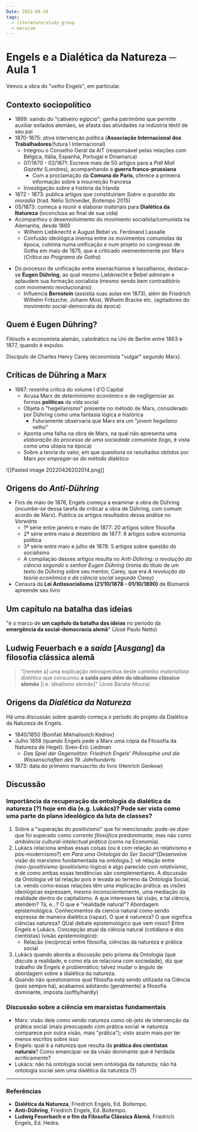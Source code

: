 ```yaml
---
Date: 2022-04-26
tags:
  - literature/study_group
  - marxism
---
```

# Engels e a Dialética da Natureza ─ Aula 1
Vemos a obra do "*velho* Engels", em particular.

## Contexto sociopolítico
- 1869: saindo do "cativeiro egípcio"; ganha patrimônio que permite auxiliar exilados alemães, se afasta das atividades na indústria têxtil de seu pai
- 1870-1875: ativa intervenção política (**Associação Internacional dos Trabalhadores**/futura I Internacional)
	- Integrou o Conselho Geral da AIT (responsável pelas relações com Bélgica, Itália, Espanha, Portugal e Dinamarca)
	- 07/1870 - 02/1871: Escreve mais de 50 artigos para a *Pall Mall Gazette* (Londres), acompanhando a **guerra franco-prussiana**
		- Com a proclamação da **Comuna de Paris**, oferece a primeira informação sobre a insurreição francesa
	- Investigação sobre a história da Irlanda
- 1872 - 1873: publica artigos que constituiriam *Sobre a questão da moradia* (trad. Nélio Schneider, Boitempo 2015)
- 05/1873: começa a reunir e elaborar materiais para **Dialética da Natureza** (inconclusa ao final de sua vida)
- Acompanhou o desenvolvimento do movimento socialista/comunista na Alemanha, desde 1860
	- Wilhelm Liebknecht e August Bebel vs. Ferdinand Lassalle
	- Confusão ideológica imensa entre os movimentos comunistas da época, culmina numa unificação e num projeto no congresso de Gotha em maio de 1875, que é criticado veementemente por Marx (*Crítica ao Programa de Gotha*)

* Do processo de unificação entre eisenachianos e lassallianos, destaca-se **Eugen Dühring**, ao qual mesmo Liebknecht e Bebel admiram e aplaudem sua formação socialista (mesmo sendo bem contraditório com movimento revolucionário)
	* Influencia **Bernstein** (assistia suas aulas em 1873), além de Friedrich Wilhelm Fritszche, Johann Most, Wilhelm Bracke etc. (agitadores do movimento social-democrata da época)

## Quem é Eugen Dühring?
Filósofo e economista alemão, catedrático na Uni de Berlim entre 1863 e 1877, quando é expulso.

Discípulo de Charles Henry Carey (economista "vulgar" segundo Marx).

## Críticas de Dühring a Marx
- 1867: resenha crítica do volume I d'O Capital
	- Acusa Marx de *determinismo econômico* e de negligenciar as formas **políticas** da vida social
	- Objeta o "hegelianismo" presente no método de Marx, considerado por Dühring como uma fantasia lógica e histórica
		- Futuramente observaria que Marx era um "*jovem hegeliano* velho"
	- Aponta uma falha na obra de Marx, na qual não apresenta uma *elaboração do processo de uma sociedade comunista* (logo, é vista como uma utopia na época)
	- Sobre a teoria do valor, em que questiona os resultados obtidos por Marx *por empregar-se do método dialético*

![[Pasted image 20220426202014.png]]

## Origens do *Anti-Dühring*
- Fins de maio de 1876, Engels começa a examinar a obra de Dühring (incumbe-se dessa tarefa de criticar a obra de Dühring, com comum acordo de Marx). Publica os artigos resultados dessa análise no *Vorwärts*
	- 1ª série entre janeiro e maio de 1877: 20 artigos sobre filosofia
	- 2ª série entre maio e dezembro de 1877: 9 artigos sobre economia política
	- 3ª série entre maio e julho de 1878: 5 artigos sobre questão do socialismo
	- A compilação desses artigos resulta no *Anti-Dühring: a revolução da ciência segundo o senhor Eugen Dühring* (ironia do título de um texto de Dühring sobre seu mentor, Carey, que era *A revolução da teoria econômica e da ciência social segundo Carey*)
- Censura da **Lei Antissocialismo (21/10/1878 - 01/10/1890)** de Bismarck apreende seu livro

## Um capítulo na batalha das ideias
"é o marco de **um capítulo da batalha das ideias** no período da **emergência da social-democracia alemã**" (José Paulo Netto)

## Ludwig Feuerbach e a *saída* [*Ausgang*] da filosofia clássica alemã
> "[remete a] uma explicação retrospectiva deste caminho *materialista dialético* que consumou **a saída para além do idealismo clássico alemão** [i.e. idealismo alemão]" (José Barata-Moura)

## Origens da *Dialética da Natureza* 
Há uma discussão sobre quando começa o período do projeto da Dialética da Natureza de Engels.

- 1840/1850 (Bonifati Mikhailovich Kedrov)
- Julho 1858 (quando Engels pede a Marx uma cópia da Filosofia da Natureza de Hegel): Sven-Eric Liedman
	- *Das Spiel der Gegensätze: Friedrich Engels' Philosophie und die Wissenschaften des 19. Jahrhunderts*
- 1873: data do primeiro manuscrito do livro (Henrich Genkow)

## Discussão
### Importância da recuperação da ontologia da dialética da natureza (?) hoje em dia (e.g. Lukács)? Pode ser vista como uma parte do plano ideológico da luta de classes?
1. Sobre a "superação do positivismo" que foi mencionado: pode-se dizer que foi superado como *corrente filosófica predominante*, mas não como *ambiência cultural-intelectual prática* (como na Economia). 
2. Lukács relaciona ambas essas coisas (ou é com relação ao relativismo e pós-modernismo?) em *Para uma Ontologia do Ser Social*^[Desenvolve visão do marxismo fundamentada na ontologia.]: vê relação entre *(neo-)positivismo* (positivismo lógico) e algo parecido com *relativismo*, e de como ambas essas tendências são complementares. A discussão da Ontologia vê tal relação pois é levada ao terreno da Ontologia Social, i.e. vendo como essas relações têm uma implicação prática: as visões ideológicas expressam, mesmo inconscientemente, uma mediação da realidade dentro do capitalismo. A que interesses tal visão, e tal ciência, atendem?
   Tá, e...? 
   O que é "realidade natural"? Abordagem epistemológica. Conhecimentos da ciencia natural como sendo expressa de maneira dialética (rapaz). 
   O que é natureza? O que significa ciências natureza? QUal debate epistemológico que vem nisso? Entre Engels e Lukács.
   Concepção atual da ciẽncia natural (cotidiana e dos cientistas) (visão *epistemológica*): 
   - Relação (recíproca) entre filosofia, ciências da natureza e prática social 
3. Lukács quando aborda a discussão pelo prisma da Ontologia (que discute a realidade, e como ela se relaciona com sociedade), diz que trabalho de Engels é problemático; talvez mudar o ângulo de abordagem sobre a dialética da natureza. 
4. Quando não questionamos qual filosofia está sendo utilizada na Ciência (pois sempre há), acabamos adotando (geralmente) a filosofia dominante, imposta (softly/hardly)

### Discussão sobre a ciência em marxistas fundamentais
- Marx: visão dele como vendo natureza como ob-jeto de intervenção da prática social (mais preocupado com prática social => natureza comparece por outra visão, mais "prática"); visto assim mais por ter menos escritos sobre isso
- Engels: qual é a natureza que resulta da **prática dos cientistas naturais**? Como emancipar-se da visão dominante que é herdada acriticamente?
- Lukács: não há ontologia social sem ontologia da natureza; não há ontologia social sem uma dialética da natureza (?)


---
### Referências
- **Dialética da Natureza**, Friedrich Engels, Ed. Boitempo.
- **Anti-Dühring**, Friedrich Engels, Ed. Boitempo.
- **Ludwig Feuerbach e o fim da Filosofia Clássica Alemã**, Friedrich Engels, Ed. Hedra.